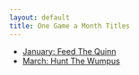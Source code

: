 ```yaml
---
layout: default
title: One Game a Month Titles
---
```


<ul>
  <li><a href="games/feed_the_quinn/index.html">January: Feed The Quinn</a></li>
  <li><a href="games/HuntTheWumpus.zip">March: Hunt The Wumpus</a></li>
</ul>

